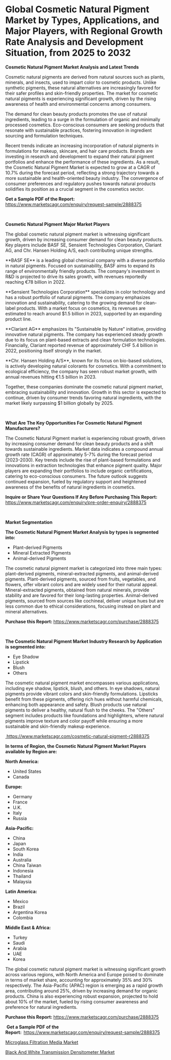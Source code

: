 <p><h1>Global Cosmetic Natural Pigment Market by Types, Applications, and Major Players, with Regional Growth Rate Analysis and Development Situation, from 2025 to 2032</h1></p><p><strong>Cosmetic Natural Pigment Market Analysis and Latest Trends</strong></p>
<p><p>Cosmetic natural pigments are derived from natural sources such as plants, minerals, and insects, used to impart color to cosmetic products. Unlike synthetic pigments, these natural alternatives are increasingly favored for their safer profiles and skin-friendly properties. The market for cosmetic natural pigments is experiencing significant growth, driven by the rising awareness of health and environmental concerns among consumers. </p><p>The demand for clean beauty products promotes the use of natural ingredients, leading to a surge in the formulation of organic and minimally processed cosmetics. Eco-conscious consumers are seeking products that resonate with sustainable practices, fostering innovation in ingredient sourcing and formulation techniques. </p><p>Recent trends indicate an increasing incorporation of natural pigments in formulations for makeup, skincare, and hair care products. Brands are investing in research and development to expand their natural pigment portfolios and enhance the performance of these ingredients. As a result, the Cosmetic Natural Pigment Market is expected to grow at a CAGR of 10.7% during the forecast period, reflecting a strong trajectory towards a more sustainable and health-oriented beauty industry. The convergence of consumer preferences and regulatory pushes towards natural products solidifies its position as a crucial segment in the cosmetics sector.</p></p>
<p><strong>Get a Sample PDF of the Report:&nbsp;</strong> <a href="https://www.marketscagr.com/enquiry/request-sample/2888375?utm_campaign=2031&utm_medium=2&utm_source=Github&utm_content=ia&utm_term=14032025&utm_id=cosmetic-natural-pigment">https://www.marketscagr.com/enquiry/request-sample/2888375</a></p>
<p>&nbsp;</p>
<p><strong>Cosmetic Natural Pigment Major Market Players</strong></p>
<p><p>The global cosmetic natural pigment market is witnessing significant growth, driven by increasing consumer demand for clean beauty products. Key players include BASF SE, Sensient Technologies Corporation, Clariant AG, and Chr. Hansen Holding A/S, each contributing unique strengths.</p><p>**BASF SE** is a leading global chemical company with a diverse portfolio in natural pigments. Focused on sustainability, BASF aims to expand its range of environmentally friendly products. The company's investment in R&D is projected to drive its sales growth, with revenues reportedly reaching €78 billion in 2022.</p><p>**Sensient Technologies Corporation** specializes in color technology and has a robust portfolio of natural pigments. The company emphasizes innovation and sustainability, catering to the growing demand for clean-label products. With a market focus on cosmetics, its revenues are estimated to reach around $1.5 billion in 2023, supported by an expanding product line.</p><p>**Clariant AG** emphasizes its "Sustainable by Nature" initiative, providing innovative natural pigments. The company has experienced steady growth due to its focus on plant-based extracts and clean formulation technologies. Financially, Clariant reported revenue of approximately CHF 5.4 billion in 2022, positioning itself strongly in the market.</p><p>**Chr. Hansen Holding A/S**, known for its focus on bio-based solutions, is actively developing natural colorants for cosmetics. With a commitment to ecological efficiency, the company has seen robust market growth, with annual revenues hitting €1.5 billion in 2023. </p><p>Together, these companies dominate the cosmetic natural pigment market, embracing sustainability and innovation. Growth in this sector is expected to continue, driven by consumer trends favoring natural ingredients, with the market likely surpassing $1 billion globally by 2025.</p></p>
<p>&nbsp;</p>
<p><strong>What Are The Key Opportunities For Cosmetic Natural Pigment Manufacturers?</strong></p>
<p><p>The Cosmetic Natural Pigment market is experiencing robust growth, driven by increasing consumer demand for clean beauty products and a shift towards sustainable ingredients. Market data indicates a compound annual growth rate (CAGR) of approximately 5-7% during the forecast period (2023-2030). Key trends include the rise of plant-based formulations and innovations in extraction technologies that enhance pigment quality. Major players are expanding their portfolios to include organic certifications, catering to eco-conscious consumers. The future outlook suggests continued expansion, fueled by regulatory support and heightened awareness of the benefits of natural ingredients in cosmetics.</p></p>
<p><strong>Inquire or Share Your Questions If Any Before Purchasing This Report:</strong> <a href="https://www.marketscagr.com/enquiry/pre-order-enquiry/2888375?utm_campaign=2031&utm_medium=2&utm_source=Github&utm_content=ia&utm_term=14032025&utm_id=cosmetic-natural-pigment">https://www.marketscagr.com/enquiry/pre-order-enquiry/2888375</a></p>
<p>&nbsp;</p>
<p><strong>Market Segmentation</strong></p>
<p><strong>The Cosmetic Natural Pigment Market Analysis by types is segmented into:</strong></p>
<p><ul><li>Plant-derived Pigments</li><li>Mineral Extracted Pigments</li><li>Animal-derived Pigments</li></ul></p>
<p><p>The cosmetic natural pigment market is categorized into three main types: plant-derived pigments, mineral-extracted pigments, and animal-derived pigments. Plant-derived pigments, sourced from fruits, vegetables, and flowers, offer vibrant colors and are widely used for their natural appeal. Mineral-extracted pigments, obtained from natural minerals, provide stability and are favored for their long-lasting properties. Animal-derived pigments, sourced from sources like cochineal, deliver unique hues but are less common due to ethical considerations, focusing instead on plant and mineral alternatives.</p></p>
<p><strong>Purchase this Report:&nbsp;</strong><a href="https://www.marketscagr.com/purchase/2888375?utm_campaign=2031&utm_medium=2&utm_source=Github&utm_content=ia&utm_term=14032025&utm_id=cosmetic-natural-pigment">https://www.marketscagr.com/purchase/2888375</a></p>
<p>&nbsp;</p>
<p><strong>The Cosmetic Natural Pigment Market Industry Research by Application is segmented into:</strong></p>
<p><ul><li>Eye Shadow</li><li>Lipstick</li><li>Blush</li><li>Others</li></ul></p>
<p><p>The cosmetic natural pigment market encompasses various applications, including eye shadow, lipstick, blush, and others. In eye shadows, natural pigments provide vibrant colors and skin-friendly formulations. Lipsticks benefit from these pigments, offering rich hues without harmful chemicals, enhancing both appearance and safety. Blush products use natural pigments to deliver a healthy, natural flush to the cheeks. The "Others" segment includes products like foundations and highlighters, where natural pigments improve texture and color payoff while ensuring a more sustainable and skin-friendly makeup experience.</p></p>
<p><a href="https://www.marketscagr.com/cosmetic-natural-pigment-r2888375?utm_campaign=2031&utm_medium=2&utm_source=Github&utm_content=ia&utm_term=14032025&utm_id=cosmetic-natural-pigment">&nbsp;https://www.marketscagr.com/cosmetic-natural-pigment-r2888375</a></p>
<p><strong>In terms of Region, the Cosmetic Natural Pigment Market Players available by Region are:</strong></p>
<p>
    <p> <strong> North America: </strong>
        <ul>
            <li>United States</li>
            <li>Canada</li>
        </ul>
        </p> 
    <p> <strong> Europe: </strong>
        <ul>
            <li>Germany</li>
            <li>France</li>
            <li>U.K.</li>
            <li>Italy</li>
            <li>Russia</li>
        </ul>
        </p> 
    <p> <strong> Asia-Pacific: </strong>
        <ul>
            <li>China</li>
            <li>Japan</li>
            <li>South Korea</li>
            <li>India</li>
            <li>Australia</li>
            <li>China Taiwan</li>
            <li>Indonesia</li>
            <li>Thailand</li>
            <li>Malaysia</li>
        </ul>
        </p> 
    <p> <strong> Latin America: </strong>
        <ul>
            <li>Mexico</li>
            <li>Brazil</li>
            <li>Argentina Korea</li>
            <li>Colombia</li>
        </ul>
        </p> 
    <p> <strong> Middle East & Africa: </strong>
        <ul>
            <li>Turkey</li>
            <li>Saudi</li>
            <li>Arabia</li>
            <li>UAE</li>
            <li>Korea</li>
        </ul>
    </p>
    </p>
<p><p>The global cosmetic natural pigment market is witnessing significant growth across various regions, with North America and Europe poised to dominate in terms of market share, accounting for approximately 35% and 30% respectively. The Asia-Pacific (APAC) region is emerging as a rapid growth area, contributing around 25%, driven by increasing demand for organic products. China is also experiencing robust expansion, projected to hold about 10% of the market, fueled by rising consumer awareness and preference for natural ingredients.</p></p>
<p><strong>Purchase this Report: </strong><a href="https://www.marketscagr.com/purchase/2888375?utm_campaign=2031&utm_medium=2&utm_source=Github&utm_content=ia&utm_term=14032025&utm_id=cosmetic-natural-pigment">https://www.marketscagr.com/purchase/2888375</a></p>
<p>&nbsp;<strong>Get a Sample PDF of the Report:&nbsp;&nbsp;</strong><a href="https://www.marketscagr.com/enquiry/request-sample/2888375?utm_campaign=2031&utm_medium=2&utm_source=Github&utm_content=ia&utm_term=14032025&utm_id=cosmetic-natural-pigment">https://www.marketscagr.com/enquiry/request-sample/2888375</a></p>
<p><strong></strong></p>
<p><p><a href="https://github.com/yardemuongz5/Market-Research-Report-List-1/blob/main/microglass-filtration-media-market.md?utm_campaign=2031&utm_medium=2&utm_source=Github&utm_content=ia&utm_term=14032025&utm_id=cosmetic-natural-pigment">Microglass Filtration Media Market</a></p><p><a href="https://github.com/PeterParrish5/Market-Research-Report-List-7/blob/main/black-and-white-transmission-densitometer-market.md?utm_campaign=2031&utm_medium=2&utm_source=Github&utm_content=ia&utm_term=14032025&utm_id=cosmetic-natural-pigment">Black And White Transmission Densitometer Market</a></p></p>